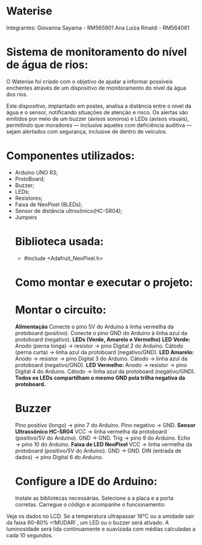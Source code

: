 # Waterise
Integrantes:
Giovanna Sayama - RM565901
Ana Luiza Rinaldi - RM564061
# Sistema de monitoramento do nível de água de rios:
O Waterise foi criado com o objetivo de ajudar a informar possíveis enchentes através de um dispositivo de monitoramento do nível da água dos rios. 

Este dispositivo, implantado em postes, analisa a distância entre o nível da água e o sensor, notificando situações de atenção e risco. Os alertas são emitidos por meio de um buzzer (avisos sonoros) e LEDs (avisos visuais), permitindo que moradores — inclusive aqueles com deficiência auditiva — sejam alertados com segurança, inclusive de dentro de veículos.
# Componentes utilizados:
- Arduíno UNO R3;
- ProtoBoard;
- Buzzer;
- LEDs;
- Resistores;
- Faixa de NeoPixel (8LEDs);
- Sensor de distância ultrssônico(HC-SR04);
- Jumpers
  # Biblioteca usada:
  - #include <Adafruit_NeoPixel.h>
  # Como montar e executar o projeto:
  #  Montar o circuito:
  **Alimentação**
  Conecte o pino 5V do Arduino à linha vermelha da protoboard (positivo).
  Conecte o pino GND do Arduino à linha azul da protoboard (negativo).
  **LEDs (Verde, Amarelo e Vermelho)**
  **LED Verde:**
  Anodo (perna longa) → resistor → pino Digital 2 do Arduino.
  Cátodo (perna curta) → linha azul da protoboard (negativo/GND).
  **LED Amarelo:**
  Anodo → resistor → pino Digital 3 do Arduino.
  Cátodo → linha azul da protoboard (negativo/GND).
  **LED Vermelho:**
  Anodo → resistor → pino Digital 4 do Arduino.
  Cátodo → linha azul da protoboard (negativo/GND).
  **Todos os LEDs compartilham o mesmo GND pela trilha negativa da protoboard.**
  # Buzzer
  Pino positivo (longo) → pino 7 do Arduino.
  Pino negativo → GND.
  **Sensor Ultrassônico HC-SR04**
  VCC → linha vermelha da protoboard (positivo/5V do Arduino).
  GND → GND.
  Trig → pino 9 do Arduino.
  Echo → pino 10 do Arduino.
  **Faixa de LED NeoPixel**
  VCC → linha vermelha da protoboard (positivo/5V do Arduino).
  GND → GND.
  DIN (entrada de dados) → pino Digital 6 do Arduino.
  # Configure a IDE do Arduino:
  Instale as bibliotecas necessárias.
  Selecione a a placa e a porta corretas.
  Carregue o código e acompanhe o funcionamento:

Veja os dados no LCD.
Se a temperatura ultrapassar 16°C ou a umidade sair da faixa 60–80% <!MUDAR! , um LED ou o buzzer será ativado.
A luminosidade será lida continuamente e suavizada com médias calculadas a cada 10 segundos.


